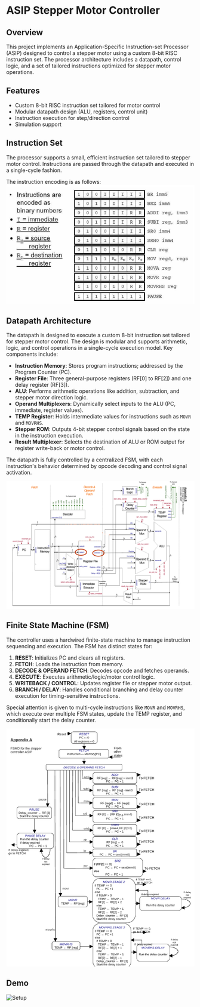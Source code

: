 # ASIP Stepper Motor Controller

## Overview
This project implements an Application-Specific Instruction-set Processor (ASIP) designed to control a stepper motor using a custom 8-bit RISC instruction set. The processor architecture includes a datapath, control logic, and a set of tailored instructions optimized for stepper motor operations.

## Features
- Custom 8-bit RISC instruction set tailored for motor control  
- Modular datapath design (ALU, registers, control unit)  
- Instruction execution for step/direction control  
- Simulation support

## Instruction Set
The processor supports a small, efficient instruction set tailored to stepper motor control. Instructions are passed through the datapath and executed in a single-cycle fashion.

The instruction encoding is as follows:
![Instruction Set](./photos/instruction_set.png)

## Datapath Architecture

The datapath is designed to execute a custom 8-bit instruction set tailored for stepper motor control. The design is modular and supports arithmetic, logic, and control operations in a single-cycle execution model. Key components include:

- **Instruction Memory**: Stores program instructions; addressed by the Program Counter (PC).
- **Register File**: Three general-purpose registers (RF[0] to RF[2]) and one delay register (RF[3]).
- **ALU**: Performs arithmetic operations like addition, subtraction, and stepper motor direction logic.
- **Operand Multiplexers**: Dynamically select inputs to the ALU (PC, immediate, register values).
- **TEMP Register**: Holds intermediate values for instructions such as `MOVR` and `MOVRHS`.
- **Stepper ROM**: Outputs 4-bit stepper control signals based on the state in the instruction execution.
- **Result Multiplexer**: Selects the destination of ALU or ROM output for register write-back or motor control.

The datapath is fully controlled by a centralized FSM, with each instruction's behavior determined by opcode decoding and control signal activation.

![FSM Diagram](./photos/datapath.png)


## Finite State Machine (FSM)

The controller uses a hardwired finite-state machine to manage instruction sequencing and execution. The FSM has distinct states for:

1. **RESET**: Initializes PC and clears all registers.
2. **FETCH**: Loads the instruction from memory.
3. **DECODE & OPERAND FETCH**: Decodes opcode and fetches operands.
4. **EXECUTE**: Executes arithmetic/logic/motor control logic.
5. **WRITEBACK / CONTROL**: Updates register file or stepper motor output.
6. **BRANCH / DELAY**: Handles conditional branching and delay counter execution for timing-sensitive instructions.

Special attention is given to multi-cycle instructions like `MOVR` and `MOVRHS`, which execute over multiple FSM states, update the TEMP register, and conditionally start the delay counter. 

![FSM Diagram](./photos/FSM.png)

## Demo 

![Setup](./photos/config.png)

